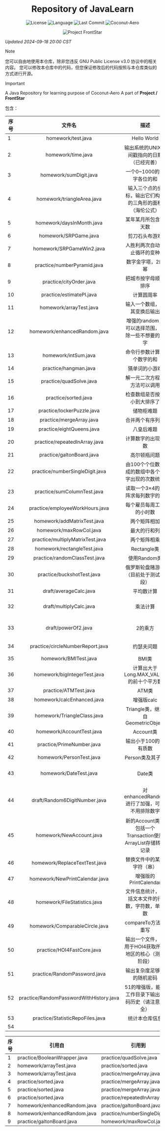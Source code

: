 # <div align="center">Repository of JavaLearn </div>

<p style="text-align: center;">
 <img src="https://img.shields.io/badge/license-GPL_3.0%20license-yellow" alt="License">
 <img src="https://img.shields.io/badge/language-java-red" alt="Language">
 <img src="https://img.shields.io/github/last-commit/Coconut-Aero/JavaLearn" alt="Last Commit">
 <img src="https://img.shields.io/badge/Coconut-Aero-blue" alt="Coconut-Aero">
</p>

<p style="text-align: center;">
    <img src="https://s21.ax1x.com/2024/05/01/pkkuwQg.png" alt="Project FrontStar">
</p>

_Updated 2024-09-18 20:00 CST_

> [!NOTE]  
> 您可以自由地使用本仓库，除非您违反 GNU Public License v3.0 协议中的相关内容。
> 您可以修改本仓库中的代码，但您保证修改后的代码按照与本仓库类似的方式进行开源。

> [!IMPORTANT]  
> A Java Repository for learning purpose of Coconut-Aero A part of  **Project / FrontStar**


包含：

| 序号 |                   文件名                   |                     描述                      |           备注            |
|----|:---------------------------------------:|:-------------------------------------------:|:-----------------------:|
| 1  |           homework/test.java            |                 Hello World                 |           作业            |
| 2  |           homework/time.java            |           输出系统的UNIX时间戳指向的日期（已经完善）           |           作业            |
| 3  |         homework/sumDigit.java          |               一个0~1000的数字各位的和               |           作业            |
| 4  |       homework/triangleArea.java        |        输入三个点的坐标，输出它们构成的三角形的面积（海伦公式）         |           作业            |
| 5  |        homework/daysInMonth.java        |                 某年某月所包含的天数                  |           作业            |
| 6  |          homework/SRPGame.java          |                   剪刀石头布游戏                   |           作业            |
| 7  |        homework/SRPGameWin2.java        |               人胜利两次自动终止循环的变种                |           作业            |
| 8  |       practice/numberPyramid.java       |                  数字金字塔，2的幂                  |           作业            |
| 9  |         practice/cityOrder.java         |                 把城市按字母顺序排序                  |          4.24           |
| 10 |        practice/estimatePI.java         |                    计算圆周率                    |          6.14           |
| 11 |         homework/arrayTest.java         |               输入一个数组，将其变换后输出                |           作业            |
| 12 |      homework/enhancedRandom.java       |         增强的random，可以选择范围，排除一些不想要的数字         |           作业            |
| 13 |          homework/intSum.java           |                命令行参数计算多个数字的和                |           作业            |
| 14 |          practice/hangman.java          |                   猜单词的小游戏                   |          7.35           |
| 15 |         practice/quadSolve.java         |               解一元二次方程，方法可以调用                |          7.25           |
| 16 |          practice/sorted.java           |               检查数组是否按从小到大排序了                |          7.19           |
| 17 |       practice/lockerPuzzle.java        |                    储物柜难题                    |          7.23           |
| 18 |        practice/mergeArray.java         |                  合并两个有序列表                   |          7.31           |
| 19 |        practice/eightQueens.java        |                    八皇后难题                    |          7.36           |
| 20 |      practice/repeatedInArray.java      |                  计算数字的出现次数                  |           7.3           |
| 21 |        practice/galtonBoard.java        |                   高尔顿瓶问题                    |          7.37           |
| 22 |     practice/numberSingleDigit.java     |          由100个个位数组成的数组中各个数字出现的次数统计          |           7.7           |
| 23 |       practice/sumColumnTest.java       |              读取一个3×4的矩阵求每列数字的和              |           8.1           |
| 24 |     practice/employeeWorkHours.java     |                每个雇员每周工作的小时数                 |           8.4           |
| 25 |       homework/addMatrixTest.java       |                   两个矩阵相加                    |           作业            |
| 26 |         homework/maxRowCol.java         |                   最大的行和列                    |           作业            |
| 27 |    practice/multiplyMatrixTest.java     |                   两个矩阵相乘                    |           8.6           |
| 28 |       homework/rectangleTest.java       |                 Rectangle类                  |           作业            |
| 29 |      practice/randomClassTest.java      |                  使用Random类                  |           作业            |
| 30 |       practice/buckshotTest.java        |             俄罗斯轮盘赌游戏（目前处于测试阶段）              | 灵感源自游戏Buckshot Roulette |
| 31 |         draft/averageCalc.java          |                    平均数计算                    |                         |
| 32 |         draft/multiplyCalc.java         |                    乘法计算                     | 来自 NOI OpenJudge 1.3/19 |
| 33 |           draft/powerOf2.java           |                    2的乘方                     | 来自 NOI OpenJudge 1.3/20 |
| 34 |    practice/circleNumberReport.java     |                    约瑟夫问题                    |      来自SarKozyFan       |
| 35 |          homework/BMITest.java          |                    BMI类                     |           作业            |
| 36 |      homework/bigIntegerTest.java       |         计算出大于Long.MAX_VALUE的前十个平方数          |           作业            |
| 37 |          practice/ATMTest.java          |                    ATM类                     |          10.7           |
| 38 |       homework/calcEnhanced.java        |                   增强版calc                   |           作业            |
| 39 |       homework/TriangleClass.java       |        Triangle类，继承自GeometricObject         |           作业            |
| 40 |        homework/AccountTest.java        |                  Account类                   |           作业            |
| 41 |        practice/PrimeNumber.java        |                输出小于100的所有质数                 |          10.6           |
| 42 |        homework/PersonTest.java         |                 Person类及其子类                 |           作业            |
| 43 |         homework/DateTest.java          |                    Date类                    |     42的依赖项目，源于10.14     |
| 44 |      draft/Random6DigitNumber.java      |        对enhancedRandom进行了加强，可以不用排除数字        |   依赖12，源于为鸣潮提供幸运数字的想法   |
| 45 |        homework/NewAccount.java         | 新的Account类，包括一个Transaction使用ArrayList存储转账记录 |           作业            |
| 46 |      homework/ReplaceTextTest.java      |                替换文件中的某些字符（串）                |           作业            |
| 47 |     homework/NewPrintCalendar.java      |              增强版的PrintCalendar              |           作业            |
| 48 |      homework/FileStatistics.java       |          文件信息统计，包括文本文件的行数，字符数，单词数           |           作业            |
| 49 |     homework/ComparableCircle.java      |               compareTo方法的重写                |           作业            |
| 50 |       practice/HOI4FastCore.java        |        输出一个文件，可用于HOI4获取所有地区的核心（测试阶段）        |
| 51 |      practice/RandomPassword.java       |                输出复杂度足够高的随机密码                |
| 52 | practice/RandomPasswordWithHistory.java |         51的增强版，能在工作目录下输出密码历史（请注意安全）         |
| 53 |    practice/StatisticRepoFiles.java     |                   统计本仓库信息                   |
| 54 |



| 序号 | 引用自                          | 引用到                             | 引用方法/类型的名称      |
|----|------------------------------|---------------------------------|-----------------|
| 1  | practice/BooleanWrapper.java | practice/quadSolve.java         | BooleanWrapper  |
| 2  | homework/arrayTest.java      | practice/sorted.java            | printArr()      |
| 3  | homework/arrayTest.java      | practice/mergeArray.java        | printArr()      |
| 4  | practice/sorted.java         | practice/mergeArray.java        | IsSorted()      |
| 5  | practice/sorted.java         | practice/mergeArray.java        | Sort()          |
| 6  | practice/sorted.java         | practice/repeatedInArray.java   | Sort()          |
| 7  | homework/enhancedRandom.java | practice/galtonBoard.java       | getRandom()     |
| 8  | homework/enhancedRandom.java | practice/numberSingleDigit.java | getRandom()     |
| 9  | practice/galtonBoard.java    | homework/maxRowCol.java         | BooleanRandom() |
